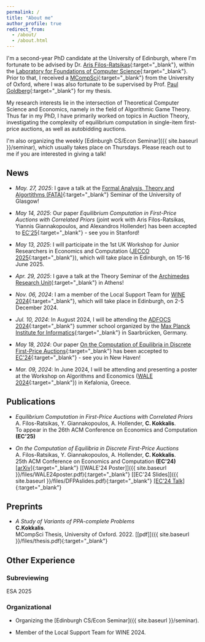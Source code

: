 ```yaml
---
permalink: /
title: "About me"
author_profile: true
redirect_from: 
  - /about/
  - /about.html
---
```



I'm a second-year PhD candidate at the University of Edinburgh, where I'm fortunate to be advised by Dr. [Aris Filos-Ratsikas](https://arisfilosratsikas.com/){:target="_blank"}, within the [Laboratory for Foundations of Computer Science](https://web.inf.ed.ac.uk/lfcs){:target="_blank"}.
Prior to that, I received a [MCompSci](https://www.ox.ac.uk/admissions/undergraduate/courses/course-listing/computer-science){:target="_blank"} from the University of Oxford, where I was also fortunate to be supervised by Prof. [Paul Goldberg](https://www.cs.ox.ac.uk/people/paul.goldberg/index1.html){:target="_blank"} for my thesis.

My research interests lie in the intersection of Theoretical Computer Science and Economics, namely in the field of Algorithmic Game Theory. Thus far in my PhD, I have primarily worked on topics in Auction Theory, investigating the complexity of equilibrium computation in single-item first-price auctions, as well as autobidding auctions.

I'm also organizing the weekly [Edinburgh CS/Econ Seminar]({{ site.baseurl }}/seminar), which usually takes place on Thursdays.
Please reach out to me if you are interested in giving a talk!

## News

* _May. 27, 2025_: I gave a talk at the [Formal Analysis, Theory and Algortithms (FATA)](https://www.gla.ac.uk/schools/computing/research/researchsections/fata-section){:target="_blank"} Seminar of the University of Glasgow!

* _May 14, 2025_: Our paper _Equilibrium Computation in First-Price Auctions with Correlated Priors_ (joint work with Aris Filos-Ratsikas, Yiannis Giannakopoulos, and Alexandros Hollender) has been accepted to [EC'25](https://ec25.sigecom.org/){:target="_blank"} - see you in Stanford!

* _May 13, 2025_: I will participate in the 1st UK Workshop for Junior Researchers in Economics and Computation ([JECCO 2025](https://jecco2025.gitlab.io/){:target="_blank"}), which will take place in Edinburgh, on 15-16 June 2025.

* _Apr. 29, 2025_: I gave a talk at the Theory Seminar of the [Archimedes Research Unit](https://archimedesai.gr/en/){:target="_blank"} in Athens! 

* _Nov. 06, 2024_: I am a member of the Local Support Team for [WINE 2024](https://wine2024.org/){:target="_blank"}, which will take place in Edinburgh, on 2-5 December 2024.

* _Jul. 10, 2024_: In August 2024, I will be attending the [ADFOCS 2024](https://conferences.mpi-inf.mpg.de/adfocs24/){:target="_blank"} summer school organized by the [Max Planck Institute for Informatics](https://www.mpi-inf.mpg.de/home){:target="_blank"} in Saarbrücken, Germany.

* _May 18, 2024_: Our paper [On the Computation of Equilibria in Discrete First-Price Auctions](https://arxiv.org/abs/2402.12068){:target="_blank"} has been accepted to [EC'24](https://ec24.sigecom.org/){:target="_blank"} - see you in New Haven!

* _Mar. 09, 2024_: In June 2024, I will be attending and presenting a poster at the Workshop on Algorithms and Economics ([WALE 2024](https://wale.gr/2024/){:target="_blank"}) in Kefalonia, Greece.


## Publications

* _Equilibrium Computation in First-Price Auctions with Correlated Priors_\
A. Filos-Ratsikas, Y. Giannakopoulos, A. Hollender, **C. Kokkalis**.\
To appear in the 26th ACM Conference on Economics and Computation **(EC'25)**

* _On the Computation of Equilibria in Discrete First-Price Auctions_\
A. Filos-Ratsikas, Y. Giannakopoulos, A. Hollender, **C. Kokkalis**.\
25th ACM Conference on Economics and Computation **(EC'24)**\
[[arXiv]](https://arxiv.org/abs/2402.12068){:target="_blank"} [[WALE'24 Poster]]({{ site.baseurl }}/files/WALE24poster.pdf){:target="_blank"} [[EC'24 Slides]]({{ site.baseurl }}/files/DFPAslides.pdf){:target="_blank"} [[EC'24 Talk]](https://www.youtube.com/watch?v=e3685WqhtRY){:target="_blank"}

## Preprints

* _A Study of Variants of PPA-complete Problems_\
**C.Kokkalis**.\
MCompSci Thesis, University of Oxford. 2022. [[pdf]]({{ site.baseurl }}/files/thesis.pdf){:target="_blank"}

## Other Experience
### Subreviewing
ESA 2025

### Organizational
* Organizing the [Edinburgh CS/Econ Seminar]({{ site.baseurl }}/seminar).

* Member of the Local Support Team for WINE 2024.